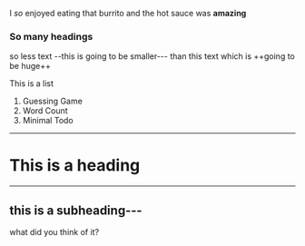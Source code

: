 I *so* enjoyed eating that burrito and the hot sauce was **amazing**

### So many headings
so less text --this is going to be smaller--- than this text which is ++going to be huge++

This is a list
1. Guessing Game
2. Word Count
3. Minimal Todo

---
# This is a heading
***
## this is a subheading---

what did you think of it?